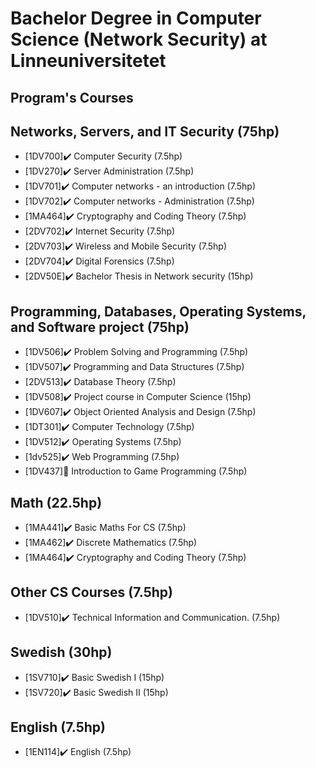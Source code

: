 # Bachelor Degree in Computer Science (Network Security) at Linneuniversitetet

## Program's Courses
 

##  Networks, Servers, and IT Security (75hp)

* [1DV700]:heavy_check_mark:  Computer Security (7.5hp)
* [1DV270]:heavy_check_mark:  Server Administration (7.5hp)
* [1DV701]:heavy_check_mark:  Computer networks - an introduction (7.5hp)
* [1DV702]:heavy_check_mark:  Computer networks - Administration (7.5hp)
* [1MA464]:heavy_check_mark:  Cryptography and Coding Theory (7.5hp)
* [2DV702]:heavy_check_mark:  Internet Security (7.5hp)
* [2DV703]:heavy_check_mark:  Wireless and Mobile Security (7.5hp)
* [2DV704]:heavy_check_mark:  Digital Forensics (7.5hp)
* [2DV50E]:heavy_check_mark:  Bachelor Thesis in Network security (15hp)

## Programming, Databases, Operating Systems, and Software project (75hp)
* [1DV506]:heavy_check_mark:  Problem Solving and Programming (7.5hp)
* [1DV507]:heavy_check_mark:  Programming and Data Structures (7.5hp)
* [2DV513]:heavy_check_mark:  Database Theory (7.5hp)
* [1DV508]:heavy_check_mark:  Project course in Computer Science (15hp)
* [1DV607]:heavy_check_mark:  Object Oriented Analysis and Design (7.5hp)
* [1DT301]:heavy_check_mark:  Computer Technology (7.5hp)
* [1DV512]:heavy_check_mark:  Operating Systems (7.5hp)
* [1dv525]:heavy_check_mark:  Web Programming (7.5hp)
* [1DV437]🔄  Introduction to Game Programming (7.5hp)

## Math (22.5hp)

* [1MA441]:heavy_check_mark:  Basic Maths For CS (7.5hp)
* [1MA462]:heavy_check_mark:  Discrete Mathematics (7.5hp)
* [1MA464]:heavy_check_mark:  Cryptography and Coding Theory (7.5hp)

## Other CS Courses (7.5hp)

* [1DV510]:heavy_check_mark:  Technical Information and Communication. (7.5hp)

## Swedish (30hp)

* [1SV710]:heavy_check_mark:  Basic Swedish I (15hp)
* [1SV720]:heavy_check_mark:  Basic Swedish II (15hp)

## English (7.5hp)

* [1EN114]:heavy_check_mark:  English (7.5hp)

